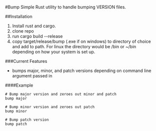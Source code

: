 #Bump
Simple Rust utility to handle bumping VERSION files.

##Installation
1. Install rust and cargo.
2. clone repo
3. run cargo build --release
4. copy target/release/bump (.exe if on windows) to directory of choice and add to path. For linux the directory would be /bin or ~/bin depending on how your system is set up.

###Current Features
* bumps major, minor, and patch versions depending on command line argument passed in

####Example
```shell
# Bump major version and zeroes out minor and patch
bump major

# Bump minor version and zeroes out patch
bump minor

# Bump patch version
bump patch
```